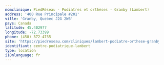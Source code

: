 ```yaml
---
nomclinique: PiedRéseau - Podiatres et orthèses - Granby (Lambert)
address: '400 Rue Principale #201'
ville: 'Granby, Quebec J2G 2W6'
pays: Canada
latitude: 45.402977
longitude: -72.73399
phone: (450) 372-4735
site: 'https://piedreseau.com/cliniques/lambert-podiatre-orthese-granby/'
identifiant: centre-podiatrique-lambert
type: location
i18nlanguage: fr
---
```



